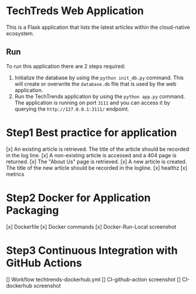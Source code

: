 # TechTreds Web Application

This is a Flask application that lists the latest articles within the cloud-native ecosystem.

## Run 

To run this application there are 2 steps required:

1. Initialize the database by using the `python init_db.py` command. This will create or overwrite the `database.db` file that is used by the web application.
2.  Run the TechTrends application by using the `python app.py` command. The application is running on port `3111` and you can access it by querying the `http://127.0.0.1:3111/` endpoint.

# Step1 Best practice for application
[x] An existing article is retrieved. The title of the article should be recorded in the log line.
[x] A non-existing article is accessed and a 404 page is returned. 
[x] The "About Us" page is retrieved.
[x] A new article is created. The title of the new article should be recorded in the logline.
[x] healthz
[x] metrics

# Step2 Docker for Application Packaging
[x] Dockerfile
[x] Docker commands 
[x] Docker-Run-Local screenshot

# Step3 Continuous Integration with GitHub Actions
[] Workflow techtrends-dockerhub.yml
[] CI-github-action screenshot
[] CI-dockerhub screenshot
